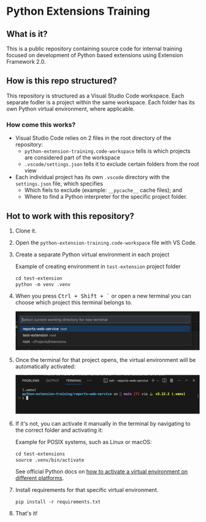 # Python Extensions Training

## What is it?

This is a public repository containing source code for internal
training focused on development of Python based extensions using 
Extension Framework 2.0.

## How is this repo structured?

This repository is structured as a Visual Studio Code workspace.
Each separate fodler is a project within the same workspace. Each folder
has its own Python virtual environment, where applicable.

### How come this works?

* Visual Studio Code relies on 2 files in the root directory of the repository:
  * `python-extension-training.code-workspace` tells is which projects are considered part of the workspace
  * `.vscode/settings.json` tells it to exclude certain folders from the root view
* Each individual project has its own `.vscode` directory with the `settings.json` file, which specifies
  * Which fiels to exclude (example: `__pycache__` cache files); and
  * Where to find a Python interpreter for the specific project folder.

## Hot to work with this repository?

1. Clone it.
2. Open the `python-extension-training.code-workspace` file with VS Code.
3. Create a separate Python virtual environment in each project
   
   Example of creating environment in `test-extension` project folder

   ```shell
   cd test-extension
   python -m venv .venv
   ```

4. When you press <kbd>Ctrl + Shift + `</kbd> or open a new terminal you can choose which project
   this terminal belongs to.
   
   ![alt text](docs/vscode-select-terminal.png)

5. Once the terminal for that project opens, the virtual environment will be automatically activated:

   ![alt text](docs/vscode-venv-active-terminal.png)

6. If it's not, you can activate it manually in the terminal by navigating to the correct folder and activating it:

   Example for POSIX systems, such as Linux or macOS:

   ```shell
   cd test-extensions
   source .venv/bin/activate
   ```

   See official Python docs on [how to activate a virtual environment on different platforms](https://docs.python.org/3/library/venv.html#how-venvs-work).

7. Install requirements for that specific virtual environment.

   ```shell
   pip install -r requirements.txt
   ```

8. That's it!
